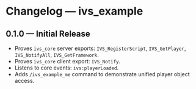 # Changelog — ivs_example

## 0.1.0 — Initial Release
- Proves `ivs_core` server exports: `IVS_RegisterScript`, `IVS_GetPlayer`, `IVS_NotifyAll`, `IVS_GetFramework`.
- Proves `ivs_core` client export: `IVS_Notify`.
- Listens to core events: `ivs:playerLoaded`.
- Adds `/ivs_example_me` command to demonstrate unified player object access.